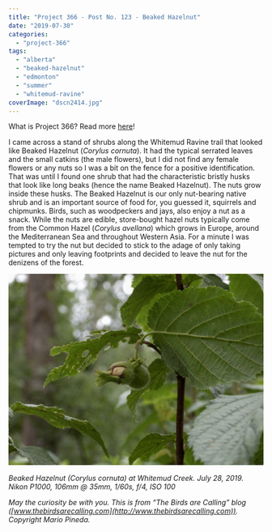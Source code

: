 ```yaml
---
title: "Project 366 - Post No. 123 - Beaked Hazelnut"
date: "2019-07-30"
categories: 
  - "project-366"
tags: 
  - "alberta"
  - "beaked-hazelnut"
  - "edmonton"
  - "summer"
  - "whitemud-ravine"
coverImage: "dscn2414.jpg"
---
```


What is Project 366? Read more [here](https://thebirdsarecalling.com/2019/03/29/project-366/)!

I came across a stand of shrubs along the Whitemud Ravine trail that looked like Beaked Hazelnut (_Corylus cornuta_). It had the typical serrated leaves and the small catkins (the male flowers), but I did not find any female flowers or any nuts so I was a bit on the fence for a positive identification. That was until I found one shrub that had the characteristic bristly husks that look like long beaks (hence the name Beaked Hazelnut). The nuts grow inside these husks. The Beaked Hazelnut is our only nut-bearing native shrub and is an important source of food for, you guessed it, squirrels and chipmunks. Birds, such as woodpeckers and jays, also enjoy a nut as a snack. While the nuts are edible, store-bought hazel nuts typically come from the Common Hazel (_Corylus avellana_) which grows in Europe, around the Mediterranean Sea and throughout Western Asia. For a minute I was tempted to try the nut but decided to stick to the adage of only taking pictures and only leaving footprints and decided to leave the nut for the denizens of the forest.

![](images/dscn2414.jpg)

_Beaked Hazelnut (Corylus cornuta) at Whitemud Creek. July 28, 2019. Nikon P1000, 106mm @ 35mm, 1/60s, f/4, ISO 100_

_May the curiosity be with you. This is from “The Birds are Calling” blog ([www.thebirdsarecalling.com](http://www.thebirdsarecalling.com)). Copyright Mario Pineda._

